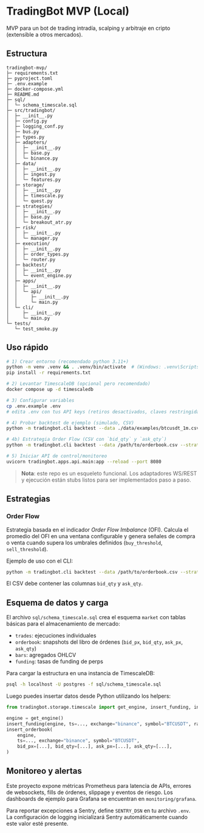 # TradingBot MVP (Local)

MVP para un bot de trading intradía, scalping y arbitraje en cripto (extensible a otros mercados).

## Estructura

```
tradingbot-mvp/
├─ requirements.txt
├─ pyproject.toml
├─ .env.example
├─ docker-compose.yml
├─ README.md
├─ sql/
│  └─ schema_timescale.sql
├─ src/tradingbot/
│  ├─ __init__.py
│  ├─ config.py
│  ├─ logging_conf.py
│  ├─ bus.py
│  ├─ types.py
│  ├─ adapters/
│  │  ├─ __init__.py
│  │  ├─ base.py
│  │  └─ binance.py
│  ├─ data/
│  │  ├─ __init__.py
│  │  ├─ ingest.py
│  │  └─ features.py
│  ├─ storage/
│  │  ├─ __init__.py
│  │  ├─ timescale.py
│  │  └─ quest.py
│  ├─ strategies/
│  │  ├─ __init__.py
│  │  ├─ base.py
│  │  └─ breakout_atr.py
│  ├─ risk/
│  │  ├─ __init__.py
│  │  └─ manager.py
│  ├─ execution/
│  │  ├─ __init__.py
│  │  ├─ order_types.py
│  │  └─ router.py
│  ├─ backtest/
│  │  ├─ __init__.py
│  │  └─ event_engine.py
│  ├─ apps/
│  │  ├─ __init__.py
│  │  └─ api/
│  │     ├─ __init__.py
│  │     └─ main.py
│  └─ cli/
│     ├─ __init__.py
│     └─ main.py
└─ tests/
   └─ test_smoke.py
```

## Uso rápido

```bash
# 1) Crear entorno (recomendado python 3.11+)
python -m venv .venv && . .venv/bin/activate  # (Windows: .venv\Scripts\activate)
pip install -r requirements.txt

# 2) Levantar TimescaleDB (opcional pero recomendado)
docker compose up -d timescaledb

# 3) Configurar variables
cp .env.example .env
# edita .env con tus API keys (retiros desactivados, claves restringidas)

# 4) Probar backtest de ejemplo (simulado, CSV)
python -m tradingbot.cli backtest --data ./data/examples/btcusdt_1m.csv

# 4b) Estrategia Order Flow (CSV con `bid_qty` y `ask_qty`)
python -m tradingbot.cli backtest --data /path/to/orderbook.csv --strategy order_flow

# 5) Iniciar API de control/monitoreo
uvicorn tradingbot.apps.api.main:app --reload --port 8080
```

> **Nota**: este repo es un esqueleto funcional. Los adaptadores WS/REST y ejecución están stubs listos para ser implementados paso a paso.

## Estrategias

### Order Flow

Estrategia basada en el indicador *Order Flow Imbalance* (OFI). Calcula el
promedio del OFI en una ventana configurable y genera señales de compra o venta
cuando supera los umbrales definidos (`buy_threshold`, `sell_threshold`).

Ejemplo de uso con el CLI:

```bash
python -m tradingbot.cli backtest --data /path/to/orderbook.csv --strategy order_flow
```

El CSV debe contener las columnas `bid_qty` y `ask_qty`.

## Esquema de datos y carga

El archivo `sql/schema_timescale.sql` crea el esquema `market` con tablas básicas para el almacenamiento de mercado:

- `trades`: ejecuciones individuales
- `orderbook`: snapshots del libro de órdenes (`bid_px`, `bid_qty`, `ask_px`, `ask_qty`)
- `bars`: agregados OHLCV
- `funding`: tasas de funding de perps

Para cargar la estructura en una instancia de TimescaleDB:

```bash
psql -h localhost -U postgres -f sql/schema_timescale.sql
```

Luego puedes insertar datos desde Python utilizando los helpers:

```python
from tradingbot.storage.timescale import get_engine, insert_funding, insert_orderbook

engine = get_engine()
insert_funding(engine, ts=..., exchange="binance", symbol="BTCUSDT", rate=0.0001, interval_sec=3600)
insert_orderbook(
    engine,
    ts=..., exchange="binance", symbol="BTCUSDT",
    bid_px=[...], bid_qty=[...], ask_px=[...], ask_qty=[...],
)
```

## Monitoreo y alertas

Este proyecto expone métricas Prometheus para latencia de APIs, errores de websockets, fills de órdenes, slippage y eventos de riesgo. Los dashboards de ejemplo para Grafana se encuentran en `monitoring/grafana`.

Para reportar excepciones a Sentry, define `SENTRY_DSN` en tu archivo `.env`. La configuración de logging inicializará Sentry automáticamente cuando este valor esté presente.
